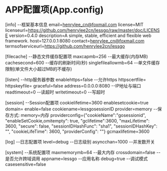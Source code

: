 # APP配置项(App.config)

[info] --框架基本信息
email=henrylee_cn@foxmail.com
license=MIT
licenseurl=https://github.com/henrylee2cn/lessgo/raw/master/doc/LICENSE
version=0.4.0
description=A simple, stable, efficient and flexible web framework.
host=127.0.0.1:8080
contact=henrylee_cn@foxmail.com
termsofserviceurl=https://github.com/henrylee2cn/lessgo

[filecache] --静态文件缓存配置项
maxcapmb=256 --最大缓存(内存MB)
cachesecond=600 --缓存的刷新时间(秒)
singlefileallowmb=64 --单文件缓存限制(单文件大小超过MB的不缓存)

[listen] --http服务器参数
enablehttps=false --允许https
httpscertfile=
httpskeyfile=
graceful=false
address=0.0.0.0:8080 --IP地址与端口
readtimeout=0 --读超时
writetimeout=0 --写超时

[session] --Session配置项
cookielifetime=3600
enablesetcookie=true
domain=
enable=false
cookiename=lessgosessionID
provider=memory --保存方式: memory=内存
providerconfig={"cookieName":"gosessionid", "enableSetCookie,omitempty": true, "gclifetime":3600, "maxLifetime": 3600, "secure": false, "sessionIDHashFunc": "sha1", "sessionIDHashKey": "", "cookieLifeTime": 3600, "providerConfig": ""}
gcmaxlifetime=3600

[log] --日志配置项
level=debug --日志级别
asyncchan=1000 --并发数开关

[system] --系统配置项
maxmemorymb=64  --最大内存
crossdomain=false --是否允许跨域调用
appname=lessgo   --应用名称
debug=true --调试模式
casesensitive=false  
